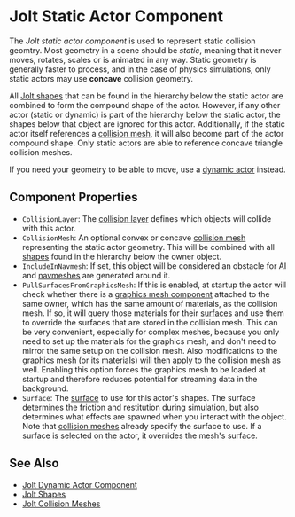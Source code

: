 # Jolt Static Actor Component

The *Jolt static actor component* is used to represent static collision geomtry. Most geometry in a scene should be *static*, meaning that it never moves, rotates, scales or is animated in any way. Static geometry is generally faster to process, and in the case of physics simulations, only static actors may use **concave** collision geometry.

All [Jolt shapes](../collision-shapes/jolt-shapes.md) that can be found in the hierarchy below the static actor are combined to form the compound shape of the actor. However, if any other actor (static or dynamic) is part of the hierarchy below the static actor, the shapes below that object are ignored for this actor. Additionally, if the static actor itself references a [collision mesh](../collision-shapes/jolt-collision-meshes.md), it will also become part of the actor compound shape. Only static actors are able to reference concave triangle collision meshes.

If you need your geometry to be able to move, use a [dynamic actor](jolt-dynamic-actor-component.md) instead.

## Component Properties

* `CollisionLayer`: The [collision layer](../collision-shapes/jolt-collision-layers.md) defines which objects will collide with this actor.
* `CollisionMesh`: An optional convex or concave [collision mesh](../collision-shapes/jolt-collision-meshes.md) representing the static actor geometry. This will be combined with all [shapes](../collision-shapes/jolt-shapes.md) found in the hierarchy below the owner object.
* `IncludeInNavmesh`: If set, this object will be considered an obstacle for AI and [navmeshes](../../../ai/recast-navmesh.md) are generated around it.
* `PullSurfacesFromGraphicsMesh`: If this is enabled, at startup the actor will check whether there is a [graphics mesh component](../../../graphics/meshes/mesh-component.md) attached to the same owner, which has the same amount of materials, as the collision mesh. If so, it will query those materials for their [surfaces](../../../materials/surfaces.md) and use them to override the surfaces that are stored in the collision mesh. This can be very convenient, especially for complex meshes, because you only need to set up the materials for the graphics mesh, and don't need to mirror the same setup on the collision mesh. Also modifications to the graphics mesh (or its materials) will then apply to the collision mesh as well. Enabling this option forces the graphics mesh to be loaded at startup and therefore reduces potential for streaming data in the background.
* `Surface`: The [surface](../../../materials/surfaces.md) to use for this actor's shapes. The surface determines the friction and restitution during simulation, but also determines what effects are spawned when you interact with the object. Note that [collision meshes](../collision-shapes/jolt-collision-meshes.md) already specify the surface to use. If a surface is selected on the actor, it overrides the mesh's surface.

## See Also

* [Jolt Dynamic Actor Component](jolt-dynamic-actor-component.md)
* [Jolt Shapes](../collision-shapes/jolt-shapes.md)
* [Jolt Collision Meshes](../collision-shapes/jolt-collision-meshes.md)
